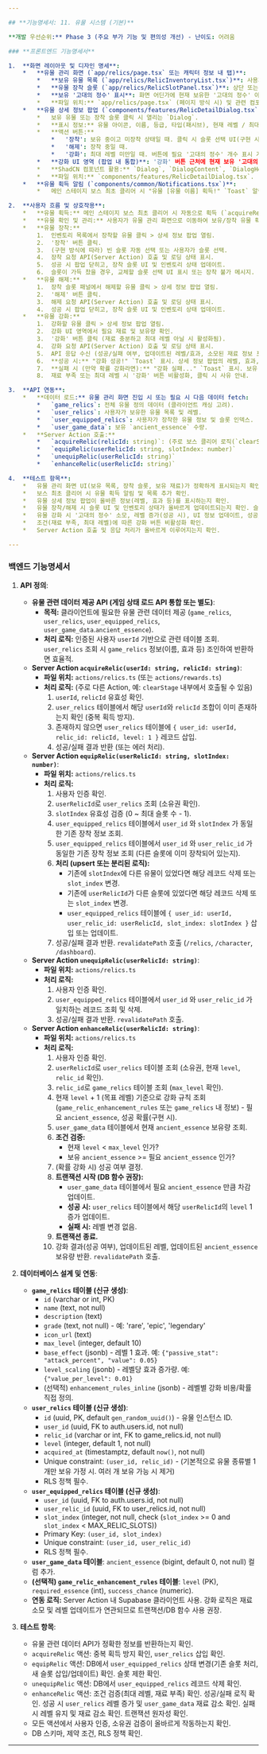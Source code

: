 ```yaml
---

## **기능명세서: 11. 유물 시스템 (기본)**

**개발 우선순위:** Phase 3 (주요 부가 기능 및 편의성 개선) - 난이도: 어려움

### **프론트엔드 기능명세서**

1.  **화면 레이아웃 및 디자인 명세**:
    *   **유물 관리 화면 (`app/relics/page.tsx` 또는 캐릭터 정보 내 탭)**:
        *   **보유 유물 목록 (`app/relics/RelicInventoryList.tsx`)**: 사용자가 보유한 유물들을 `Card` 형태로 표시. 각 카드에는 유물 아이콘, 이름, 등급(테두리/뱃지), 현재 레벨 표시. 클릭 시 상세 정보 팝업 열림. (ShadCN `Card`, `ScrollArea`, `Badge`)
        *   **유물 장착 슬롯 (`app/relics/RelicSlotPanel.tsx`)**: 상단 또는 측면에 고정된 개수(예: 4개)의 슬롯 표시. 각 슬롯에는 장착된 유물의 아이콘 또는 빈 슬롯 이미지 표시. 슬롯 클릭 시 해당 유물 상세 정보 팝업 열리거나 해제 옵션 제공. (커스텀 슬롯 컴포넌트, ShadCN `Tooltip`으로 정보 표시 가능)
        *   **보유 '고대의 정수' 표시**: 화면 어딘가에 현재 보유한 '고대의 정수' 아이콘과 수량 표시. (커스텀 컴포넌트)
        *   **파일 위치:** `app/relics/page.tsx` (페이지 방식 시) 및 관련 컴포넌트 (`app/relics/`), 또는 `app/character/page.tsx` 내 탭 및 관련 컴포넌트.
    *   **유물 상세 정보 팝업 (`components/features/RelicDetailDialog.tsx`)**:
        *   보유 유물 또는 장착 슬롯 클릭 시 열리는 `Dialog`.
        *   **표시 정보:** 유물 아이콘, 이름, 등급, 타입(패시브), 현재 레벨 / 최대 레벨, 현재 레벨에서의 상세 효과 설명, 다음 레벨 효과(강화 가능 시).
        *   **액션 버튼:**
            *   '장착': 보유 중이고 미장착 상태일 때. 클릭 시 슬롯 선택 UI(구현 시) 또는 자동 빈 슬롯 찾기 로직 실행.
            *   '해제': 장착 중일 때.
            *   '강화': 최대 레벨 미만일 때. 버튼에 필요 '고대의 정수' 개수 표시 가능. (재료 부족 시 비활성화)
        *   **강화 UI 영역 (팝업 내 통합)**: '강화' 버튼 근처에 현재 보유 '고대의 정수', 필요 '고대의 정수', (구현 시) 성공 확률 표시.
        *   **ShadCN 컴포넌트 활용:** `Dialog`, `DialogContent`, `DialogHeader`, `DialogTitle`, `DialogDescription`, `DialogFooter`, `Button`, `Badge`, `Separator`, `Tooltip`.
        *   **파일 위치:** `components/features/RelicDetailDialog.tsx`.
    *   **유물 획득 알림 (`components/common/Notifications.tsx`)**:
        *   메인 스테이지 보스 최초 클리어 시 "유물 [유물 이름] 획득!" `Toast` 알림 표시.

2.  **사용자 흐름 및 상호작용**:
    *   **유물 획득:** 메인 스테이지 보스 최초 클리어 시 자동으로 획득 (`acquireRelic` Server Action 호출 결과). 획득 알림 표시. 유물 관리 화면 목록에 새 유물 추가됨.
    *   **유물 확인 및 관리:** 사용자가 유물 관리 화면으로 이동하여 보유/장착 유물 확인.
    *   **유물 장착:**
        1.  인벤토리 목록에서 장착할 유물 클릭 > 상세 정보 팝업 열림.
        2.  '장착' 버튼 클릭.
        3.  (구현 방식에 따라) 빈 슬롯 자동 선택 또는 사용자가 슬롯 선택.
        4.  장착 요청 API(Server Action) 호출 및 로딩 상태 표시.
        5.  성공 시 팝업 닫히고, 장착 슬롯 UI 및 인벤토리 상태 업데이트.
        6.  슬롯이 가득 찼을 경우, 교체할 슬롯 선택 UI 표시 또는 장착 불가 메시지.
    *   **유물 해제:**
        1.  장착 슬롯 패널에서 해제할 유물 클릭 > 상세 정보 팝업 열림.
        2.  '해제' 버튼 클릭.
        3.  해제 요청 API(Server Action) 호출 및 로딩 상태 표시.
        4.  성공 시 팝업 닫히고, 장착 슬롯 UI 및 인벤토리 상태 업데이트.
    *   **유물 강화:**
        1.  강화할 유물 클릭 > 상세 정보 팝업 열림.
        2.  강화 UI 영역에서 필요 재료 및 보유량 확인.
        3.  '강화' 버튼 클릭 (재료 충분하고 최대 레벨 아닐 시 활성화됨).
        4.  강화 요청 API(Server Action) 호출 및 로딩 상태 표시.
        5.  API 응답 수신 (성공/실패 여부, 업데이트된 레벨/효과, 소모된 재료 정보 포함 가능).
        6.  **성공 시:** "강화 성공!" `Toast` 표시. 상세 정보 팝업의 레벨, 효과, 필요 재료 정보 업데이트. 보유 '고대의 정수' UI 업데이트.
        7.  **실패 시 (만약 확률 강화라면):** "강화 실패..." `Toast` 표시. 보유 '고대의 정수' UI 업데이트. (기본 시스템에서는 확정 강화 가능성 높음)
        8.  재료 부족 또는 최대 레벨 시 '강화' 버튼 비활성화, 클릭 시 사유 안내.

3.  **API 연동**:
    *   **데이터 로드:** 유물 관리 화면 진입 시 또는 필요 시 다음 데이터 fetch:
        *   `game_relics`: 전체 유물 정의 데이터 (클라이언트 캐싱 고려).
        *   `user_relics`: 사용자가 보유한 유물 목록 및 레벨.
        *   `user_equipped_relics`: 사용자가 장착한 유물 정보 및 슬롯 인덱스.
        *   `user_game_data`: 보유 `ancient_essence` 수량.
    *   **Server Action 호출:**
        *   `acquireRelic(relicId: string)`: (주로 보스 클리어 로직(`clearStage`) 내부에서 호출될 수 있음)
        *   `equipRelic(userRelicId: string, slotIndex: number)`
        *   `unequipRelic(userRelicId: string)`
        *   `enhanceRelic(userRelicId: string)`

4.  **테스트 항목**:
    *   유물 관리 화면 UI(보유 목록, 장착 슬롯, 보유 재료)가 정확하게 표시되는지 확인.
    *   보스 최초 클리어 시 유물 획득 알림 및 목록 추가 확인.
    *   유물 상세 정보 팝업이 올바른 정보(레벨, 효과 등)를 표시하는지 확인.
    *   유물 장착/해제 시 슬롯 UI 및 인벤토리 상태가 올바르게 업데이트되는지 확인. 슬롯 개수 제한 확인.
    *   유물 강화 시 '고대의 정수' 소모, 레벨 증가(성공 시), UI 정보 업데이트, 성공/실패 메시지가 정상 작동하는지 확인.
    *   조건(재료 부족, 최대 레벨)에 따른 강화 버튼 비활성화 확인.
    *   Server Action 호출 및 응답 처리가 올바르게 이루어지는지 확인.

---
```


### **백엔드 기능명세서**

1.  **API 정의**:
    *   **유물 관련 데이터 제공 API (게임 상태 로드 API 통합 또는 별도)**:
        *   **목적:** 클라이언트에 필요한 유물 관련 데이터 제공 (`game_relics`, `user_relics`, `user_equipped_relics`, `user_game_data`.`ancient_essence`).
        *   **처리 로직:** 인증된 사용자 `userId` 기반으로 관련 테이블 조회. `user_relics` 조회 시 `game_relics` 정보(이름, 효과 등) 조인하여 반환하면 효율적.
    *   **Server Action `acquireRelic(userId: string, relicId: string)`**:
        *   **파일 위치:** `actions/relics.ts` (또는 `actions/rewards.ts`)
        *   **처리 로직:** (주로 다른 Action, 예: `clearStage` 내부에서 호출될 수 있음)
            1.  `userId`, `relicId` 유효성 확인.
            2.  `user_relics` 테이블에서 해당 `userId`와 `relicId` 조합이 이미 존재하는지 확인 (중복 획득 방지).
            3.  존재하지 않으면 `user_relics` 테이블에 `{ user_id: userId, relic_id: relicId, level: 1 }` 레코드 삽입.
            4.  성공/실패 결과 반환 (또는 에러 처리).
    *   **Server Action `equipRelic(userRelicId: string, slotIndex: number)`**:
        *   **파일 위치:** `actions/relics.ts`
        *   **처리 로직:**
            1.  사용자 인증 확인.
            2.  `userRelicId`로 `user_relics` 조회 (소유권 확인).
            3.  `slotIndex` 유효성 검증 (0 ~ 최대 슬롯 수 - 1).
            4.  `user_equipped_relics` 테이블에서 `user_id` 와 `slotIndex` 가 동일한 기존 장착 정보 조회.
            5.  `user_equipped_relics` 테이블에서 `user_id` 와 `user_relic_id` 가 동일한 기존 장착 정보 조회 (다른 슬롯에 이미 장착되어 있는지).
            6.  **처리 (upsert 또는 분리된 로직):**
                *   기존에 `slotIndex`에 다른 유물이 있었다면 해당 레코드 삭제 또는 `slot_index` 변경.
                *   기존에 `userRelicId`가 다른 슬롯에 있었다면 해당 레코드 삭제 또는 `slot_index` 변경.
                *   `user_equipped_relics` 테이블에 `{ user_id: userId, user_relic_id: userRelicId, slot_index: slotIndex }` 삽입 또는 업데이트.
            7.  성공/실패 결과 반환. `revalidatePath` 호출 (`/relics`, `/character`, `/dashboard`).
    *   **Server Action `unequipRelic(userRelicId: string)`**:
        *   **파일 위치:** `actions/relics.ts`
        *   **처리 로직:**
            1.  사용자 인증 확인.
            2.  `user_equipped_relics` 테이블에서 `user_id` 와 `user_relic_id` 가 일치하는 레코드 조회 및 삭제.
            3.  성공/실패 결과 반환. `revalidatePath` 호출.
    *   **Server Action `enhanceRelic(userRelicId: string)`**:
        *   **파일 위치:** `actions/relics.ts`
        *   **처리 로직:**
            1.  사용자 인증 확인.
            2.  `userRelicId`로 `user_relics` 테이블 조회 (소유권, 현재 `level`, `relic_id` 확인).
            3.  `relic_id`로 `game_relics` 테이블 조회 (`max_level` 확인).
            4.  현재 `level` + 1 (목표 레벨) 기준으로 강화 규칙 조회 (`game_relic_enhancement_rules` 또는 `game_relics` 내 정보) - 필요 `ancient_essence`, 성공 확률(구현 시).
            5.  `user_game_data` 테이블에서 현재 `ancient_essence` 보유량 조회.
            6.  **조건 검증:**
                *   현재 `level` < `max_level` 인가?
                *   보유 `ancient_essence` >= 필요 `ancient_essence` 인가?
            7.  (확률 강화 시) 성공 여부 결정.
            8.  **트랜잭션 시작 (DB 함수 권장):**
                *   `user_game_data` 테이블에서 필요 `ancient_essence` 만큼 차감 업데이트.
                *   **성공 시:** `user_relics` 테이블에서 해당 `userRelicId`의 `level` 1 증가 업데이트.
                *   **실패 시:** 레벨 변경 없음.
            9.  **트랜잭션 종료.**
            10. 강화 결과(성공 여부), 업데이트된 레벨, 업데이트된 `ancient_essence` 보유량 반환. `revalidatePath` 호출.

2.  **데이터베이스 설계 및 연동**:
    *   **`game_relics` 테이블 (신규 생성)**:
        *   `id` (varchar or int, PK)
        *   `name` (text, not null)
        *   `description` (text)
        *   `grade` (text, not null) - 예: 'rare', 'epic', 'legendary'
        *   `icon_url` (text)
        *   `max_level` (integer, default 10)
        *   `base_effect` (jsonb) - 레벨 1 효과. 예: `{"passive_stat": "attack_percent", "value": 0.05}`
        *   `level_scaling` (jsonb) - 레벨당 효과 증가량. 예: `{"value_per_level": 0.01}`
        *   (선택적) `enhancement_rules_inline` (jsonb) - 레벨별 강화 비용/확률 직접 정의.
    *   **`user_relics` 테이블 (신규 생성)**:
        *   `id` (uuid, PK, default `gen_random_uuid()`) - 유물 인스턴스 ID.
        *   `user_id` (uuid, FK to auth.users.id, not null)
        *   `relic_id` (varchar or int, FK to game_relics.id, not null)
        *   `level` (integer, default 1, not null)
        *   `acquired_at` (timestamptz, default `now()`, not null)
        *   Unique constraint: `(user_id, relic_id)` - (기본적으로 유물 종류별 1개만 보유 가정 시. 여러 개 보유 가능 시 제거)
        *   RLS 정책 필수.
    *   **`user_equipped_relics` 테이블 (신규 생성)**:
        *   `user_id` (uuid, FK to auth.users.id, not null)
        *   `user_relic_id` (uuid, FK to user_relics.id, not null)
        *   `slot_index` (integer, not null, check (`slot_index` >= 0 and `slot_index` < MAX_RELIC_SLOTS))
        *   Primary Key: `(user_id, slot_index)`
        *   Unique constraint: `(user_id, user_relic_id)`
        *   RLS 정책 필수.
    *   **`user_game_data` 테이블**: `ancient_essence` (bigint, default 0, not null) 컬럼 추가.
    *   **(선택적) `game_relic_enhancement_rules` 테이블**: `level` (PK), `required_essence` (int), `success_chance` (numeric).
    *   **연동 로직:** Server Action 내 Supabase 클라이언트 사용. 강화 로직은 재료 소모 및 레벨 업데이트가 연관되므로 트랜잭션/DB 함수 사용 권장.

3.  **테스트 항목**:
    *   유물 관련 데이터 API가 정확한 정보를 반환하는지 확인.
    *   `acquireRelic` 액션: 중복 획득 방지 확인, `user_relics` 삽입 확인.
    *   `equipRelic` 액션: DB에서 `user_equipped_relics` 상태 변경(기존 슬롯 처리, 새 슬롯 삽입/업데이트) 확인. 슬롯 제한 확인.
    *   `unequipRelic` 액션: DB에서 `user_equipped_relics` 레코드 삭제 확인.
    *   `enhanceRelic` 액션: 조건 검증(최대 레벨, 재료 부족) 확인. 성공/실패 로직 확인. 성공 시 `user_relics` 레벨 증가 및 `user_game_data` 재료 감소 확인. 실패 시 레벨 유지 및 재료 감소 확인. 트랜잭션 원자성 확인.
    *   모든 액션에서 사용자 인증, 소유권 검증이 올바르게 작동하는지 확인.
    *   DB 스키마, 제약 조건, RLS 정책 확인.

---
